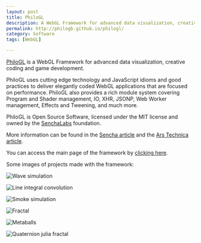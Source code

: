 ```yaml
---
layout: post
title: PhiloGL
description: A WebGL Framework for advanced data visualization, creative coding and game development.
permalink: http://philogb.github.io/philogl/
category: Software
tags: [WebGL]

---
```


[PhiloGL](http://senchalabs.github.com/philogl/) is a WebGL Framework for advanced data visualization, creative coding and game development.

PhiloGL uses cutting edge technology and JavaScript idioms and good practices to deliver elegantly
coded WebGL applications that are focused on performance. PhiloGL also provides a rich module system
covering Program and Shader management, IO, XHR, JSONP, Web Worker management, Effects and Tweening, and much more.

PhiloGL is Open Source Software, licensed under the MIT license and owned by the [SenchaLabs](http://senchalabs.org/) foundation.

More information can be found in the [Sencha article](http://www.sencha.com/blog/introducing-philogl-a-webgl-javascript-library-from-sencha-labs/)
and the [Ars Technica article](http://arstechnica.com/open-source/news/2011/02/sencha-labs-releases-open-source-framework-for-webgl-development.ars).

You can access the main page of the framework by [clicking
here](http://senchalabs.github.com/philogl/).

Some images of projects made with the framework:

![Wave simulation](http://www.senchalabs.org/philogl/img/marquee/wave.png)

![Line integral convolution](http://www.senchalabs.org/philogl/img/marquee/lic.png)

![Smoke simulation](http://www.senchalabs.org/philogl/img/marquee/smoke.png)

![Fractal](http://www.senchalabs.org/philogl/img/marquee/fractal2.png)

![Metaballs](http://senchalabs.github.com/philogl/img/marquee/metaballs.png)

![Quaternion julia fractal](http://senchalabs.github.com/philogl/img/marquee/quaternion.png)

